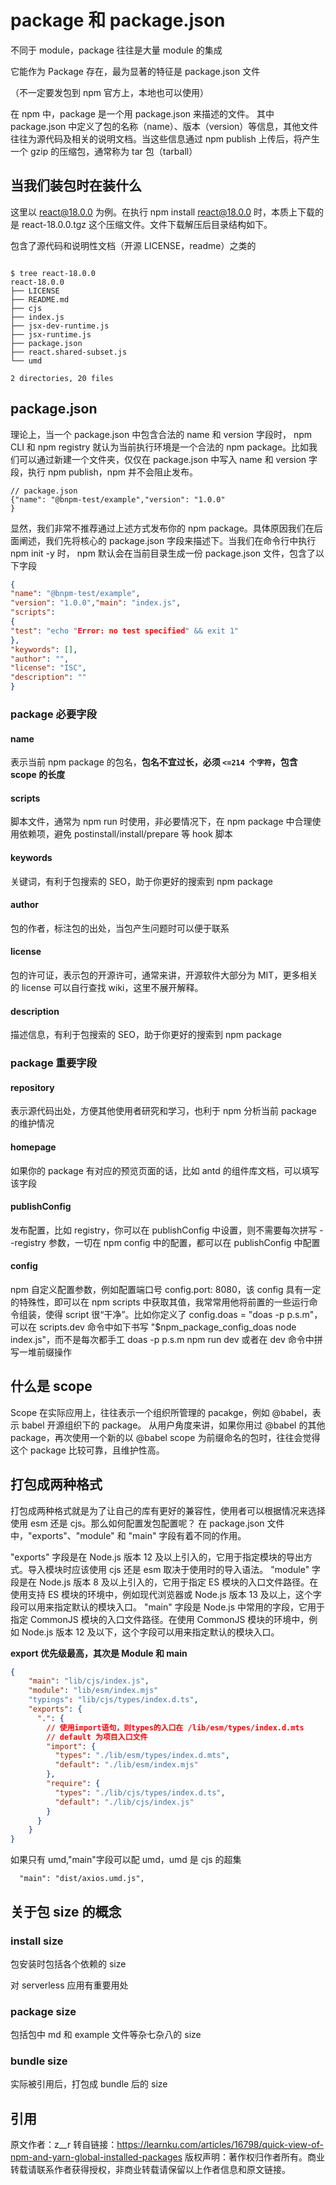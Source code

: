 # package 和 package.json

不同于 module，package 往往是大量 module 的集成

它能作为 Package 存在，最为显著的特征是 package.json 文件

（不一定要发包到 npm 官方上，本地也可以使用）

在 npm 中，package 是一个用 package.json 来描述的文件。 其中 package.json 中定义了包的名称（name）、版本（version）等信息，其他文件往往为源代码及相关的说明文档。当这些信息通过 npm publish 上传后，将产生一个 gzip 的压缩包，通常称为 tar 包（tarball）

## 当我们装包时在装什么

这里以 react@18.0.0 为例。在执行 npm install react@18.0.0 时，本质上下载的是 react-18.0.0.tgz 这个压缩文件。文件下载解压后目录结构如下。

包含了源代码和说明性文档（开源 LICENSE，readme）之类的

```

$ tree react-18.0.0
react-18.0.0
├── LICENSE
├── README.md
├── cjs
├── index.js
├── jsx-dev-runtime.js
├── jsx-runtime.js
├── package.json
├── react.shared-subset.js
└── umd

2 directories, 20 files
```

## package.json

理论上，当一个 package.json 中包含合法的 name 和 version 字段时， npm CLI 和 npm registry 就认为当前执行环境是一个合法的 npm package。比如我们可以通过新建一个文件夹，仅仅在 package.json 中写入 name 和 version 字段，执行 npm publish，npm 并不会阻止发布。

```
// package.json
{"name": "@bnpm-test/example","version": "1.0.0"
}
```

显然，我们非常不推荐通过上述方式发布你的 npm package。具体原因我们在后面阐述，我们先将核心的 package.json 字段来描述下。当我们在命令行中执行 npm init -y 时， npm 默认会在当前目录生成一份 package.json 文件，包含了以下字段

```json
{
"name": "@bnpm-test/example",
"version": "1.0.0","main": "index.js",
"scripts":
{
"test": "echo "Error: no test specified" && exit 1"
},
"keywords": [],
"author": "",
"license": "ISC",
"description": ""
}

```

### package 必要字段

#### name

表示当前 npm package 的包名，**包名不宜过长，必须 `<=214 个字符`，包含 scope 的长度**

#### scripts

脚本文件，通常为 npm run 时使用，非必要情况下，在 npm package 中合理使用依赖项，避免 postinstall/install/prepare 等 hook 脚本

#### keywords

关键词，有利于包搜索的 SEO，助于你更好的搜索到 npm package

#### author

包的作者，标注包的出处，当包产生问题时可以便于联系

#### license

包的许可证，表示包的开源许可，通常来讲，开源软件大部分为 MIT，更多相关的 license 可以自行查找 wiki，这里不展开解释。

#### description

描述信息，有利于包搜索的 SEO，助于你更好的搜索到 npm package

### package 重要字段

#### repository

表示源代码出处，方便其他使用者研究和学习，也利于 npm 分析当前 package 的维护情况

#### homepage

如果你的 package 有对应的预览页面的话，比如 antd 的组件库文档，可以填写该字段

#### publishConfig

发布配置，比如 registry，你可以在 publishConfig 中设置，则不需要每次拼写 --registry 参数，一切在 npm config 中的配置，都可以在 publishConfig 中配置

#### config

npm 自定义配置参数，例如配置端口号 config.port: 8080，该 config 具有一定的特殊性，即可以在 npm scripts 中获取其值，我常常用他将前置的一些运行命令组装，使得 script 很“干净”。比如你定义了 config.doas = "doas -p p.s.m"，可以在 scripts.dev 命令中如下书写 "$npm_package_config_doas node index.js"，而不是每次都手工 doas -p p.s.m npm run dev 或者在 dev 命令中拼写一堆前缀操作

## 什么是 scope

Scope 在实际应用上，往往表示一个组织所管理的 pacakge，例如 @babel，表示 babel 开源组织下的 package。
从用户角度来讲，如果你用过 @babel 的其他 package，再次使用一个新的以 @babel scope 为前缀命名的包时，往往会觉得这个 package 比较可靠，且维护性高。

## 打包成两种格式

打包成两种格式就是为了让自己的库有更好的兼容性，使用者可以根据情况来选择使用 esm 还是 cjs。那么如何配置发包配置呢？
在 package.json 文件中，"exports"、"module" 和 "main" 字段有着不同的作用。

"exports" 字段是在 Node.js 版本 12 及以上引入的，它用于指定模块的导出方式。导入模块时应该使用 cjs 还是 esm 取决于使用时的导入语法。
"module" 字段是在 Node.js 版本 8 及以上引入的，它用于指定 ES 模块的入口文件路径。在使用支持 ES 模块的环境中，例如现代浏览器或 Node.js 版本 13 及以上，这个字段可以用来指定默认的模块入口。
"main" 字段是 Node.js 中常用的字段，它用于指定 CommonJS 模块的入口文件路径。在使用 CommonJS 模块的环境中，例如 Node.js 版本 12 及以下，这个字段可以用来指定默认的模块入口。

**export 优先级最高，其次是 Module 和 main**

```json title="package.json"
{
    "main": "lib/cjs/index.js",
    "module": "lib/esm/index.mjs"
    "typings": "lib/cjs/types/index.d.ts",
    "exports": {
      ".": {
        // 使用import语句，则types的入口在 /lib/esm/types/index.d.mts
        // default 为项目入口文件
        "import": {
          "types": "./lib/esm/types/index.d.mts",
          "default": "./lib/esm/index.mjs"
        },
        "require": {
          "types": "./lib/cjs/types/index.d.ts",
          "default": "./lib/cjs/index.js"
        }
      }
    }
}


```

如果只有 umd,"main"字段可以配 umd，umd 是 cjs 的超集

```
  "main": "dist/axios.umd.js",
```

## 关于包 size 的概念

### install size

包安装时包括各个依赖的 size

对 serverless 应用有重要用处

### package size

包括包中 md 和 example 文件等杂七杂八的 size

### bundle size

实际被引用后，打包成 bundle 后的 size

## 引用

原文作者：z\_\_r
转自链接：https://learnku.com/articles/16798/quick-view-of-npm-and-yarn-global-installed-packages
版权声明：著作权归作者所有。商业转载请联系作者获得授权，非商业转载请保留以上作者信息和原文链接。
